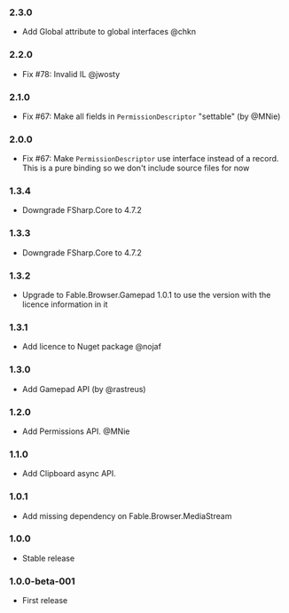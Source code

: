 ### 2.3.0

* Add Global attribute to global interfaces @chkn

### 2.2.0

* Fix #78: Invalid IL @jwosty

### 2.1.0

* Fix #67: Make all fields in `PermissionDescriptor` "settable" (by @MNie)

### 2.0.0

* Fix #67: Make `PermissionDescriptor` use interface instead of a record. This is a pure binding so we don't include source files for now

### 1.3.4

* Downgrade FSharp.Core to 4.7.2

### 1.3.3

* Downgrade FSharp.Core to 4.7.2

### 1.3.2

* Upgrade to Fable.Browser.Gamepad 1.0.1 to use the version with the licence information in it

### 1.3.1

* Add licence to Nuget package @nojaf

### 1.3.0

* Add Gamepad API (by @rastreus)

### 1.2.0

* Add Permissions API. @MNie

### 1.1.0

* Add Clipboard async API.

### 1.0.1

* Add missing dependency on Fable.Browser.MediaStream

### 1.0.0

* Stable release

### 1.0.0-beta-001

* First release
